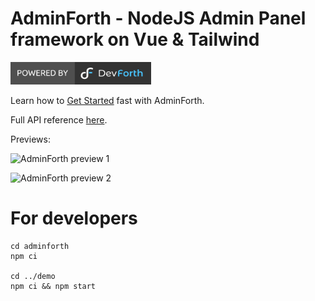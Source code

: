 # AdminForth - NodeJS Admin Panel framework on Vue & Tailwind

<a href="https://devforth.io"><img src="https://raw.githubusercontent.com/devforth/OnLogs/e97944fffc24fec0ce2347b205c9bda3be8de5c5/.assets/df_powered_by.svg" style="height:36px"/></a>


Learn how to [Get Started](#https://adminforth.dev/docs/gettingStarted) fast with AdminForth.

Full API reference [here](#https://adminforth.dev/docs/api/).

Previews:

![AdminForth preview 1](https://adminforth.dev/assets/images/image-4-9ee3b7567732ddbfee0c1c6236aff16e.png)

![AdminForth preview 2](https://adminforth.dev/assets/images/rpl-42d4f1eb05aa42bf95fea1462ea0fbcd.gif)

# For developers

```
cd adminforth
npm ci

cd ../demo
npm ci && npm start
```
